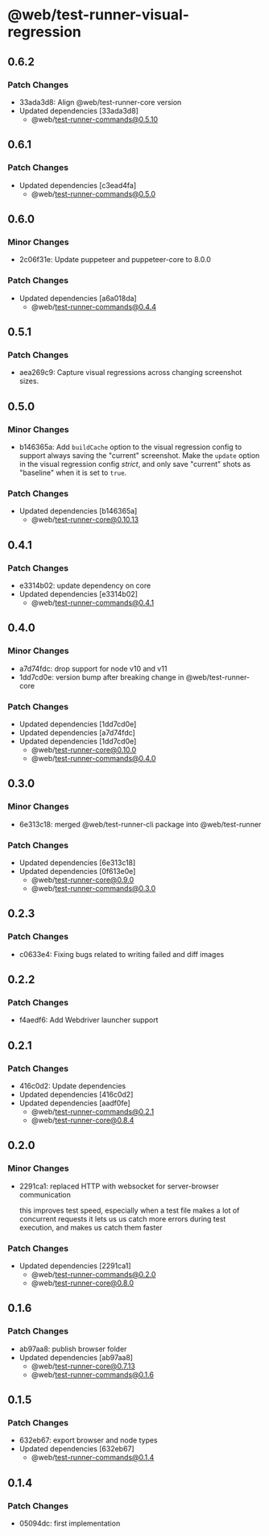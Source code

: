 # @web/test-runner-visual-regression

## 0.6.2

### Patch Changes

- 33ada3d8: Align @web/test-runner-core version
- Updated dependencies [33ada3d8]
  - @web/test-runner-commands@0.5.10

## 0.6.1

### Patch Changes

- Updated dependencies [c3ead4fa]
  - @web/test-runner-commands@0.5.0

## 0.6.0

### Minor Changes

- 2c06f31e: Update puppeteer and puppeteer-core to 8.0.0

### Patch Changes

- Updated dependencies [a6a018da]
  - @web/test-runner-commands@0.4.4

## 0.5.1

### Patch Changes

- aea269c9: Capture visual regressions across changing screenshot sizes.

## 0.5.0

### Minor Changes

- b146365a: Add `buildCache` option to the visual regression config to support always saving the "current" screenshot.
  Make the `update` option in the visual regression config _strict_, and only save "current" shots as "baseline" when it is set to `true`.

### Patch Changes

- Updated dependencies [b146365a]
  - @web/test-runner-core@0.10.13

## 0.4.1

### Patch Changes

- e3314b02: update dependency on core
- Updated dependencies [e3314b02]
  - @web/test-runner-commands@0.4.1

## 0.4.0

### Minor Changes

- a7d74fdc: drop support for node v10 and v11
- 1dd7cd0e: version bump after breaking change in @web/test-runner-core

### Patch Changes

- Updated dependencies [1dd7cd0e]
- Updated dependencies [a7d74fdc]
- Updated dependencies [1dd7cd0e]
  - @web/test-runner-core@0.10.0
  - @web/test-runner-commands@0.4.0

## 0.3.0

### Minor Changes

- 6e313c18: merged @web/test-runner-cli package into @web/test-runner

### Patch Changes

- Updated dependencies [6e313c18]
- Updated dependencies [0f613e0e]
  - @web/test-runner-core@0.9.0
  - @web/test-runner-commands@0.3.0

## 0.2.3

### Patch Changes

- c0633e4: Fixing bugs related to writing failed and diff images

## 0.2.2

### Patch Changes

- f4aedf6: Add Webdriver launcher support

## 0.2.1

### Patch Changes

- 416c0d2: Update dependencies
- Updated dependencies [416c0d2]
- Updated dependencies [aadf0fe]
  - @web/test-runner-commands@0.2.1
  - @web/test-runner-core@0.8.4

## 0.2.0

### Minor Changes

- 2291ca1: replaced HTTP with websocket for server-browser communication

  this improves test speed, especially when a test file makes a lot of concurrent requests
  it lets us us catch more errors during test execution, and makes us catch them faster

### Patch Changes

- Updated dependencies [2291ca1]
  - @web/test-runner-commands@0.2.0
  - @web/test-runner-core@0.8.0

## 0.1.6

### Patch Changes

- ab97aa8: publish browser folder
- Updated dependencies [ab97aa8]
  - @web/test-runner-core@0.7.13
  - @web/test-runner-commands@0.1.6

## 0.1.5

### Patch Changes

- 632eb67: export browser and node types
- Updated dependencies [632eb67]
  - @web/test-runner-commands@0.1.4

## 0.1.4

### Patch Changes

- 05094dc: first implementation

